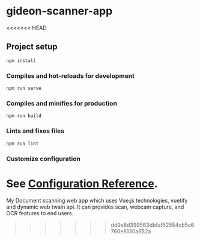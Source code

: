 # gideon-scanner-app
<<<<<<< HEAD

## Project setup
```
npm install
```

### Compiles and hot-reloads for development
```
npm run serve
```

### Compiles and minifies for production
```
npm run build
```

### Lints and fixes files
```
npm run lint
```

### Customize configuration
See [Configuration Reference](https://cli.vuejs.org/config/).
=======
My Document scanning web app which uses Vue.js technologies, vuetify and dynamic web twain api. It can provides scan, webcam capture, and OCR features to end users.
>>>>>>> dd9a8d399563dbfaf52554cb5e6760e8130a652a
